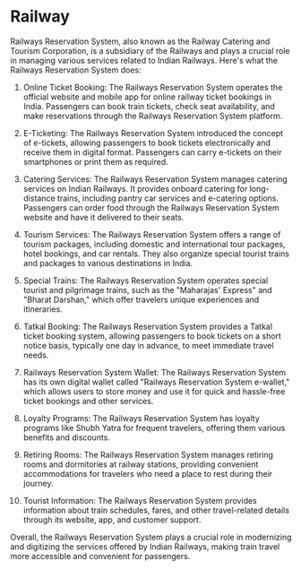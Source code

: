 # Railway
Railways Reservation System, also known as the  Railway Catering and Tourism Corporation, is a subsidiary of the  Railways and plays a crucial role in managing various services related to Indian Railways. Here's what the Railways Reservation System does:

1. Online Ticket Booking: The Railways Reservation System operates the official website and mobile app for online railway ticket bookings in India. Passengers can book train tickets, check seat availability, and make reservations through the Railways Reservation System platform.

2. E-Ticketing: The Railways Reservation System introduced the concept of e-tickets, allowing passengers to book tickets electronically and receive them in digital format. Passengers can carry e-tickets on their smartphones or print them as required.

3. Catering Services: The Railways Reservation System manages catering services on Indian Railways. It provides onboard catering for long-distance trains, including pantry car services and e-catering options. Passengers can order food through the Railways Reservation System website and have it delivered to their seats.

4. Tourism Services: The Railways Reservation System offers a range of tourism packages, including domestic and international tour packages, hotel bookings, and car rentals. They also organize special tourist trains and packages to various destinations in India.

5. Special Trains: The Railways Reservation System operates special tourist and pilgrimage trains, such as the "Maharajas' Express" and "Bharat Darshan," which offer travelers unique experiences and itineraries.

6. Tatkal Booking: The Railways Reservation System provides a Tatkal ticket booking system, allowing passengers to book tickets on a short notice basis, typically one day in advance, to meet immediate travel needs.

7. Railways Reservation System Wallet: The Railways Reservation System has its own digital wallet called "Railways Reservation System e-wallet," which allows users to store money and use it for quick and hassle-free ticket bookings and other services.

8. Loyalty Programs: The Railways Reservation System has loyalty programs like Shubh Yatra for frequent travelers, offering them various benefits and discounts.

9. Retiring Rooms: The Railways Reservation System manages retiring rooms and dormitories at railway stations, providing convenient accommodations for travelers who need a place to rest during their journey.

10. Tourist Information: The Railways Reservation System provides information about train schedules, fares, and other travel-related details through its website, app, and customer support.

Overall, the Railways Reservation System plays a crucial role in modernizing and digitizing the services offered by Indian Railways, making train travel more accessible and convenient for passengers.
